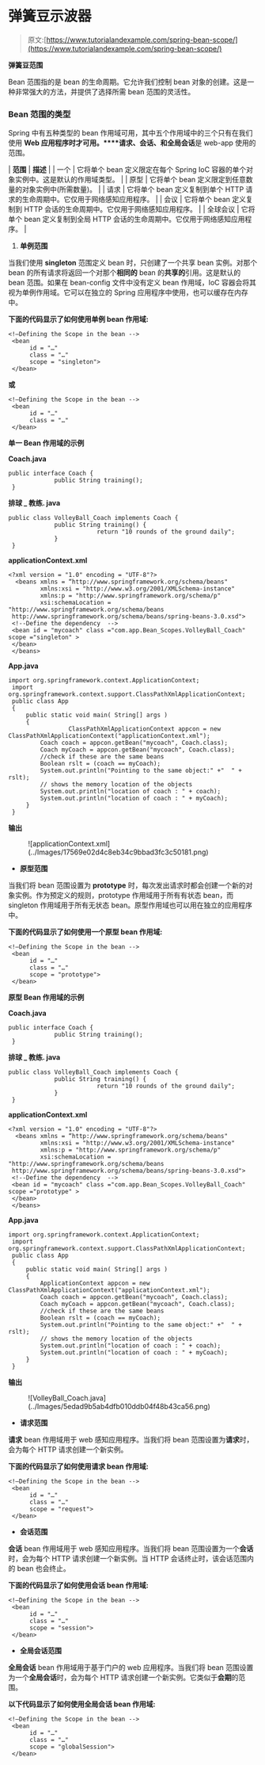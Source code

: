 # 弹簧豆示波器

> 原文:[https://www.tutorialandexample.com/spring-bean-scope/](https://www.tutorialandexample.com/spring-bean-scope/)

**弹簧豆范围**

Bean 范围指的是 bean 的生命周期。它允许我们控制 bean 对象的创建。这是一种非常强大的方法，并提供了选择所需 bean 范围的灵活性。

### Bean 范围的类型

Spring 中有五种类型的 bean 作用域可用，其中五个作用域中的三个只有在我们使用 **Web 应用程序时才可用。****请求、会话、**和**全局会话**是 web-app 使用的范围。

| **范围** | **描述** |
| 一个 | 它将单个 bean 定义限定在每个 Spring IoC 容器的单个对象实例中。这是默认的作用域类型。 |
| 原型 | 它将单个 bean 定义限定到任意数量的对象实例中(所需数量)。 |
| 请求 | 它将单个 bean 定义复制到单个 HTTP 请求的生命周期中。它仅用于网络感知应用程序。 |
| 会议 | 它将单个 bean 定义复制到 HTTP 会话的生命周期中。它仅用于网络感知应用程序。 |
| 全球会议 | 它将单个 bean 定义复制到全局 HTTP 会话的生命周期中。它仅用于网络感知应用程序。 |

1.  **单例范围**

当我们使用 **singleton** 范围定义 bean 时，只创建了一个共享 bean 实例。对那个 bean 的所有请求将返回一个对那个**相同的** bean 的**共享的**引用。这是默认的 bean 范围。如果在 bean-config 文件中没有定义 bean 作用域，IoC 容器会将其视为单例作用域。它可以在独立的 Spring 应用程序中使用，也可以缓存在内存中。

**下面的代码显示了如何使用单例 bean 作用域:**

```
<!—Defining the Scope in the bean -->
 <bean 
      id = "…" 
      class = "…" 
      scope = "singleton">
 </bean> 
```

**或**

```
<!—Defining the Scope in the bean -->
 <bean 
      id = "…" 
      class = "…" 
 </bean> 
```

**单一 Bean 作用域的示例**

**Coach.java**

```
public interface Coach {
             public String training();
 } 
```

**排球 _ 教练. java**

```
public class VolleyBall_Coach implements Coach {
             public String training() {
                         return "10 rounds of the ground daily";
             }
 } 
```

**applicationContext.xml**

```
<?xml version = "1.0" encoding = "UTF-8"?>
  <beans xmlns = “http://www.springframework.org/schema/beans"  
         xmlns:xsi = "http://www.w3.org/2001/XMLSchema-instance"  
         xmlns:p = "http://www.springframework.org/schema/p"  
         xsi:schemaLocation = "http://www.springframework.org/schema/beans  
 http://www.springframework.org/schema/beans/spring-beans-3.0.xsd">
 <!--Define the dependency  -->
 <bean id = "mycoach" class ="com.app.Bean_Scopes.VolleyBall_Coach" scope ="singleton" > 
 </bean>
 </beans> 
```

**App.java**

```
import org.springframework.context.ApplicationContext;
 import org.springframework.context.support.ClassPathXmlApplicationContext;
 public class App 
 {
     public static void main( String[] args )
     {
                 ClassPathXmlApplicationContext appcon = new ClassPathXmlApplicationContext("applicationContext.xml"); 
         Coach coach = appcon.getBean("mycoach", Coach.class);
         Coach myCoach = appcon.getBean("mycoach", Coach.class);
         //check if these are the same beans
         Boolean rslt = (coach == myCoach);
         System.out.println("Pointing to the same object:" +"  " + rslt);
         // shows the memory location of the objects
         System.out.println("location of coach : " + coach); 
         System.out.println("location of coach : " + myCoach);
     }
 } 
```

**输出**

<figure class="aligncenter">![applicationContext.xml](../Images/17569e02d4c8eb34c9bbad3fc3c50181.png)</figure>

*   **原型范围**

当我们将 bean 范围设置为 **prototype** 时，每次发出请求时都会创建一个新的对象实例。作为预定义的规则，prototype 作用域用于所有有状态 bean，而 singleton 作用域用于所有无状态 bean。原型作用域也可以用在独立的应用程序中。

**下面的代码显示了如何使用一个原型 bean 作用域:**

```
<!—Defining the Scope in the bean -->
 <bean 
      id = "…" 
      class = "…" 
      scope = "prototype">
 </bean> 
```

**原型 Bean 作用域的示例**

**Coach.java**

```
public interface Coach {
             public String training();
 } 
```

**排球 _ 教练. java**

```
public class VolleyBall_Coach implements Coach {
             public String training() {
                         return "10 rounds of the ground daily";
             }
 } 
```

**applicationContext.xml**

```
<?xml version = "1.0" encoding = "UTF-8"?>
  <beans xmlns = “http://www.springframework.org/schema/beans"  
         xmlns:xsi = "http://www.w3.org/2001/XMLSchema-instance"  
         xmlns:p = "http://www.springframework.org/schema/p"  
         xsi:schemaLocation = "http://www.springframework.org/schema/beans  
 http://www.springframework.org/schema/beans/spring-beans-3.0.xsd">
 <!--Define the dependency  -->
 <bean id = "mycoach" class ="com.app.Bean_Scopes.VolleyBall_Coach" scope ="prototype" > 
 </bean>
 </beans> 
```

**App.java**

```
import org.springframework.context.ApplicationContext;
 import org.springframework.context.support.ClassPathXmlApplicationContext;
 public class App 
 {
     public static void main( String[] args )
     {
         ApplicationContext appcon = new ClassPathXmlApplicationContext("applicationContext.xml");
         Coach coach = appcon.getBean("mycoach", Coach.class); 
         Coach myCoach = appcon.getBean("mycoach", Coach.class);
         //check if these are the same beans
         Boolean rslt = (coach == myCoach);
         System.out.println("Pointing to the same object:" +"  " + rslt);
         // shows the memory location of the objects
         System.out.println("location of coach : " + coach);
         System.out.println("location of coach : " + myCoach); 
     }
 } 
```

**输出**

<figure class="aligncenter">![VolleyBall_Coach.java](../Images/5edad9b5ab4dfb010ddb04f48b43ca56.png)</figure>

*   **请求范围**

**请求** bean 作用域用于 web 感知应用程序。当我们将 bean 范围设置为**请求**时，会为每个 HTTP 请求创建一个新实例。

**下面的代码显示了如何使用请求 bean 作用域:**

```
<!—Defining the Scope in the bean -->
 <bean 
      id = "…" 
      class = "…" 
      scope = "request">
 </bean> 
```

*   **会话范围**

**会话** bean 作用域用于 web 感知应用程序。当我们将 bean 范围设置为一个**会话**时，会为每个 HTTP 请求创建一个新实例。当 HTTP 会话终止时，该会话范围内的 bean 也会终止。

**下面的代码显示了如何使用会话 bean 作用域:**

```
<!—Defining the Scope in the bean -->
 <bean 
      id = "…" 
      class = "…" 
      scope = "session">
 </bean> 
```

*   **全局会话范围**

**全局会话** bean 作用域用于基于门户的 web 应用程序。当我们将 bean 范围设置为一个**全局会话**时，会为每个 HTTP 请求创建一个新实例。它类似于**会期**的范围。

**以下代码显示了如何使用全局会话 bean 作用域:**

```
<!—Defining the Scope in the bean -->
 <bean 
      id = "…" 
      class = "…" 
      scope = "globalSession">
 </bean> 
```